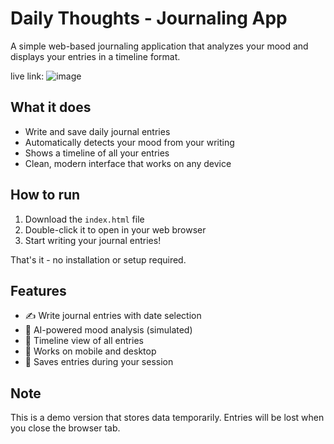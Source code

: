 # Daily Thoughts - Journaling App

A simple web-based journaling application that analyzes your mood and displays your entries in a timeline format.

live link:
![image](https://github.com/user-attachments/assets/366257e1-2082-4794-8282-69baf36c1690)


## What it does

- Write and save daily journal entries
- Automatically detects your mood from your writing
- Shows a timeline of all your entries
- Clean, modern interface that works on any device

## How to run

1. Download the `index.html` file
2. Double-click it to open in your web browser
3. Start writing your journal entries!

That's it - no installation or setup required.

## Features

- ✍️ Write journal entries with date selection
- 🤖 AI-powered mood analysis (simulated)
- 📅 Timeline view of all entries
- 📱 Works on mobile and desktop
- 💾 Saves entries during your session

## Note

This is a demo version that stores data temporarily. Entries will be lost when you close the browser tab.
